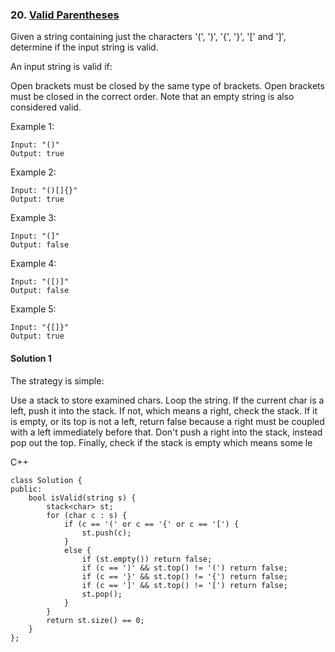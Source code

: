 ### 20\. [Valid Parentheses](https://leetcode.com/problems/valid-parentheses/)

Given a string containing just the characters '(', ')', '{', '}', '[' and ']', determine if the input string is valid.

An input string is valid if:

Open brackets must be closed by the same type of brackets.
Open brackets must be closed in the correct order.
Note that an empty string is also considered valid.

Example 1:
```
Input: "()"
Output: true
```
Example 2:
```
Input: "()[]{}"
Output: true
```
Example 3:
```
Input: "(]"
Output: false
```
Example 4:
```
Input: "([)]"
Output: false
```
Example 5:
```
Input: "{[]}"
Output: true
```
#### Solution 1

The strategy is simple: 

Use a stack to store examined chars. Loop the string. 
If the current char is a left, push it into the stack.
If not, which means a right, check the stack. If it is empty,
or its top is not a left, return false because a right must be 
coupled with a left immediately before that. Don't push a right
into the stack, instead pop out the top. Finally, check if
the stack is empty which means some le

C++

```
class Solution {
public:
	bool isValid(string s) {
		stack<char> st;
		for (char c : s) {
			if (c == '(' or c == '{' or c == '[') {
				st.push(c);
			}
			else {
				if (st.empty()) return false;
				if (c == ')' && st.top() != '(') return false;
				if (c == '}' && st.top() != '{') return false;
				if (c == ']' && st.top() != '[') return false;
				st.pop();
			}
		}
		return st.size() == 0;
	}
};
```
